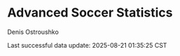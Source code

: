 # Advanced Soccer Statistics
Denis Ostroushko

<!-- gfm -->

Last successful data update: 2025-08-21 01:35:25 CST
